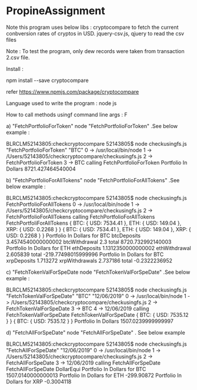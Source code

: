 # PropineAssignment

Note this program uses below libs :
cryptocompare to fetch the current conbversion rates of cryptos in USD.
jquery-csv.js, qjuery to read the csv files

Note : To test the program, only dew records were taken from transaction 2.csv file.

Install  :

npm install --save cryptocompare

refer https://www.npmjs.com/package/cryptocompare


Language used to write the program : node js

How to call methods usingf command line args : F
  
 
a) "FetchPortfolioForToken"  node <filename> "FetchPortfolioForToken" <crypto> .See below example :
  
BLRCLM52143805:checkcryptocompare 52143805$ node checkusingfs.js "FetchPortfolioForToken" "BTC"
0 -> /usr/local/bin/node
1 -> /Users/52143805/checkcryptocompare/checkusingfs.js
2 -> FetchPortfolioForToken
3 -> BTC
calling FetchPortfolioForToken
Portfolio In Dollars 8721.427464540004

b) "FetchPortfolioForAllTokens" node <filename> "FetchPortfolioForAllTokens" .See below example :

BLRCLM52143805:checkcryptocompare 52143805$ node checkusingfs.js FetchPortfolioForAllTokens
0 -> /usr/local/bin/node
1 -> /Users/52143805/checkcryptocompare/checkusingfs.js
2 -> FetchPortfolioForAllTokens
calling FetchPortfolioForAllTokens
FetchPortfoliForAllTokens
{ BTC: { USD: 7534.41 }, ETH: { USD: 149.04 }, XRP: { USD: 0.2268 } }
{ BTC: { USD: 7534.41 }, ETH: { USD: 149.04 }, XRP: { USD: 0.2268 } }
Portfolio In Dollars for BTC  btcDeposits 3.4574540000000002 btcWithdrawal 2.3 total 8720.732992140003
Portfolio In Dollars for ETH  ethDeposits 1.1312350000000002 ethWithdrawal 2.605839 total -219.77498015999996
Portfolio In Dollars for BTC  xrpDeposits 1.713272 xrpWithdrawals 2.737186 total -0.2322236952

c) "FetchTokenValForSpeDate  node <filename> "FetchTokenValForSpeDate" <crypto> <date> .See below example :

BLRCLM52143805:checkcryptocompare 52143805$ node checkusingfs.js "FetchTokenValForSpeDate" "BTC" "12/06/2019"
0 -> /usr/local/bin/node
1 -> /Users/52143805/checkcryptocompare/checkusingfs.js
2 -> FetchTokenValForSpeDate
3 -> BTC
4 -> 12/06/2019
calling FetchTokenValForSpeDate
FetchTokenValForSpeDate
{ BTC: { USD: 7535.12 } }
{ BTC: { USD: 7535.12 } }
Portfolio In Dollars 1507.0239999999997

d) "FetchAllForSpeDate"    node <filename> "FetchAllForSpeDate" <date> . See below example

BLRCLM52143805:checkcryptocompare 52143805$ node checkusingfs.js "FetchAllForSpeDate" "12/06/2019"
0 -> /usr/local/bin/node
1 -> /Users/52143805/checkcryptocompare/checkusingfs.js
2 -> FetchAllForSpeDate
3 -> 12/06/2019
calling FetchAllForSpeDate
FetchAllForSpeDate
DollarEqui
Portfolio In Dollars for BTC 1507.0140000000013
Portfolio In Dollars for ETH -299.90872
Portfolio In Dollars for XRP -0.3004118

